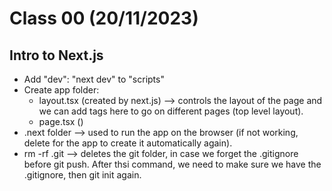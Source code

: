 # Class 00 (20/11/2023)

## Intro to Next.js

- Add "dev": "next dev" to "scripts"
- Create app folder:
  - layout.tsx (created by next.js) --> controls the layout of the page and we can add tags here to go on different pages (top level layout).
  - page.tsx ()
- .next folder --> used to run the app on the browser (if not working, delete for the app to create it automatically again).
- rm -rf .git --> deletes the git folder, in case we forget the .gitignore before git push. After thsi command, we need to make sure we have the .gitignore, then git init again.
